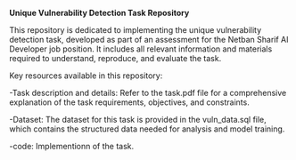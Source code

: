 **Unique Vulnerability Detection Task Repository**

This repository is dedicated to implementing the unique vulnerability detection task, developed as part of an assessment for the Netban Sharif AI Developer job position. It includes all relevant information and materials required to understand, reproduce, and evaluate the task.

Key resources available in this repository:

-Task description and details: Refer to the task.pdf file for a comprehensive explanation of the task requirements, objectives, and constraints.

-Dataset: The dataset for this task is provided in the vuln_data.sql file, which contains the structured data needed for analysis and model training.

-code: Implementionn of the task.
